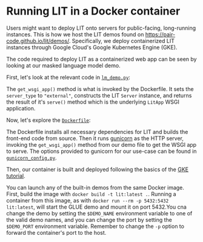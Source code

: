 # Running LIT in a Docker container

<!--* freshness: { owner: 'lit-dev' reviewed: '2021-12-16' } *-->

Users might want to deploy LIT onto servers for public-facing, long-running
instances. This is how we host the LIT demos found on
https://pair-code.github.io/lit/demos/. Specifically, we deploy containerized
LIT instances through Google Cloud's Google Kubernetes Engine (GKE).

The code required to deploy LIT as a containerized web app can be seen by
looking at our masked language model demo.

First, let's look at the relevant code in
[`lm_demo.py`](../lit_nlp/examples/lm_demo.py):

The `get_wsgi_app()` method is what is invoked by the Dockerfile. It sets the
`server_type` to `"external"`, constructs the LIT `Server` instance, and returns
the result of it's `serve()` method which is the underlying `LitApp` WSGI
application.

Now, let's explore the [`Dockerfile`](https://github.com/PAIR-code/lit/blob/main/Dockerfile):

The Dockerfile installs all necessary dependencies for LIT and builds the
front-end code from source. Then it runs [gunicorn](https://gunicorn.org/) as
the HTTP server, invoking the `get_wsgi_app()` method from our demo file to get
the WSGI app to serve. The options provided to gunicorn for our use-case can be
found in
[`gunicorn_config.py`](../lit_nlp/examples/gunicorn_config.py).

Then, our container is built and deployed following the basics of the
[GKE tutorial](https://cloud.google.com/kubernetes-engine/docs/tutorials/hello-app).

You can launch any of the built-in demos from the same Docker image. First,
build the image with `docker build -t lit:latest .`. Running a container from
this image, as with `docker run --rm -p 5432:5432 lit:latest`, will start
the GLUE demo and mount it on port 5432.You cna change the demo by setting the
`$DEMO_NAME` environment variable to one of the valid demo names, and you can
change the port by setting the `$DEMO_PORT` environment variable. Remember to
change the `-p` option to forward the container's port to the host.
